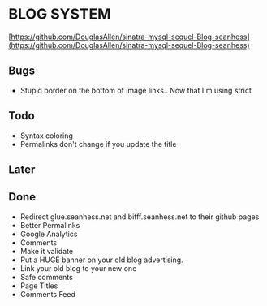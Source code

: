 # BLOG SYSTEM

[https://github.com/DouglasAllen/sinatra-mysql-sequel-Blog-seanhess](https://github.com/DouglasAllen/sinatra-mysql-sequel-Blog-seanhess)

## Bugs

* Stupid border on the bottom of image links.. Now that I'm using strict

## Todo

* Syntax coloring
* Permalinks don't change if you update the title

## Later

## Done

* Redirect glue.seanhess.net and bifff.seanhess.net to their github pages
* Better Permalinks
* Google Analytics
* Comments
* Make it validate
* Put a HUGE banner on your old blog advertising.
* Link your old blog to your new one
* Safe comments
* Page Titles
* Comments Feed
